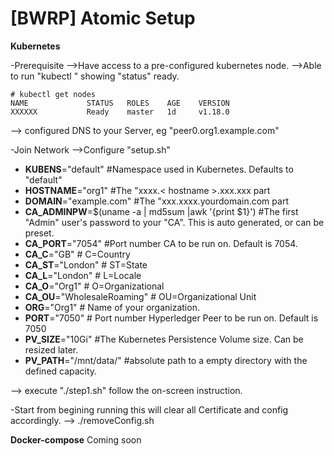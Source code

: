 # [BWRP] Atomic Setup  
**Kubernetes**

-Prerequisite
-->Have access to a pre-configured kubernetes node.
-->Able to run "kubectl " showing "status" ready.

    # kubectl get nodes
    NAME             STATUS   ROLES    AGE    VERSION
    XXXXXX           Ready    master   1d     v1.18.0

--> configured DNS to your Server, eg "peer0.org1.example.com"


-Join Network
-->Configure "setup.sh"
 - **KUBENS**="default" #Namespace used in Kubernetes. Defaults to "default"
 - **HOSTNAME**="org1" #The "xxxx.< hostname >.xxx.xxx part
 - **DOMAIN**="example.com" #The "xxx.xxxx.yourdomain.com part
 - **CA_ADMINPW**=$(uname -a | md5sum |awk '{print $1}') #The first "Admin" user's password to your "CA". This is auto generated, or can be preset.
 - **CA_PORT**="7054" #Port number CA to be run on. Default is 7054.
 - **CA_C**="GB" # C=Country
 - **CA_ST**="London" # ST=State
 - **CA_L**="London" # L=Locale
 - **CA_O**="Org1" # O=Organizational
 - **CA_OU**="WholesaleRoaming" # OU=Organizational Unit
 - **ORG**="Org1" # Name of your organization.
 - **PORT**="7050" # Port number Hyperledger Peer to be run on. Default is 7050
 - **PV_SIZE**="10Gi" #The Kubernetes Persistence Volume size. Can be resized later.
 - **PV_PATH**="/mnt/data/" #absolute path to a empty directory with the defined capacity.


--> execute "./step1.sh"
follow the on-screen instruction.

-Start from begining
running this will clear all Certificate and config accordingly.
--> ./removeConfig.sh

**Docker-compose**
  Coming soon 



